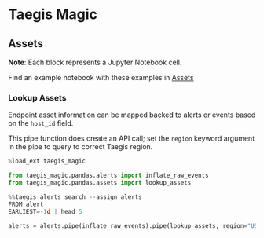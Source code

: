 # Taegis Magic

## Assets

**Note**: Each block represents a Jupyter Notebook cell.

Find an example notebook with these examples in [Assets](notebooks/Assets.ipynb)

### Lookup Assets

Endpoint asset information can be mapped backed to alerts or events based on the `host_id` field.

This pipe function does create an API call; set the `region` keyword argument in the pipe to query to correct Taegis region.

```python
%load_ext taegis_magic

from taegis_magic.pandas.alerts import inflate_raw_events
from taegis_magic.pandas.assets import lookup_assets
```

```python
%%taegis alerts search --assign alerts
FROM alert
EARLIEST=-1d | head 5
```

```python
alerts = alerts.pipe(inflate_raw_events).pipe(lookup_assets, region="US1")
```

